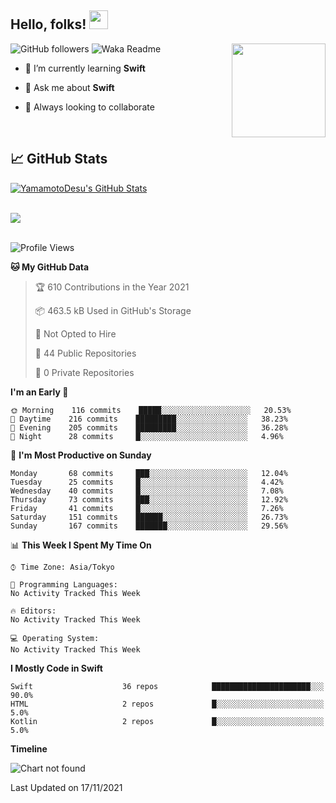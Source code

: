 ## Hello, folks! <img src="https://raw.githubusercontent.com/MartinHeinz/MartinHeinz/master/wave.gif" width="30px"> 
<p>
<img align="right" src="https://media.giphy.com/media/26ufdb3cYKwbRtYVW/giphy.gif" style="max-width:100%;" height="150px">
 
![GitHub followers](https://img.shields.io/github/followers/YamamotoDesu?label=Follow&style=social)
![Waka Readme](https://github.com/YamamotoDesu/YamamotoDesu/workflows/Waka%20Readme/badge.svg)
 
- 🌱 I’m currently learning **Swift**  
 
- 💬 Ask me about **Swift**  
 
- 👯 Always looking to collaborate
</p>
<br>

## &#x1f4c8; GitHub Stats
<a href="https://github.com/YamamotoDesu/YamamotoDesu">
  <img align="center" src="https://github-readme-stats.vercel.app/api?username=YamamotoDesu&show_icons=true&line_height=27&count_private=true&title_color=ffffff&text_color=c9cacc&icon_color=2bbc8a&bg_color=1d1f21&hide=contribs,prs&show_icons=true" alt="YamamotoDesu's GitHub Stats" /><br><br>
</a>

![](https://github-profile-summary-cards.vercel.app/api/cards/profile-details?username=YamamotoDesu&theme=vue)
<br><br>

<!--START_SECTION:waka-->
![Profile Views](http://img.shields.io/badge/Profile%20Views-5-blue)

**🐱 My GitHub Data** 

> 🏆 610 Contributions in the Year 2021
 > 
> 📦 463.5 kB Used in GitHub's Storage 
 > 
> 🚫 Not Opted to Hire
 > 
> 📜 44 Public Repositories 
 > 
> 🔑 0 Private Repositories  
 > 
**I'm an Early 🐤** 

```text
🌞 Morning    116 commits    █████░░░░░░░░░░░░░░░░░░░░   20.53% 
🌆 Daytime    216 commits    █████████░░░░░░░░░░░░░░░░   38.23% 
🌃 Evening    205 commits    █████████░░░░░░░░░░░░░░░░   36.28% 
🌙 Night      28 commits     █░░░░░░░░░░░░░░░░░░░░░░░░   4.96%

```
📅 **I'm Most Productive on Sunday** 

```text
Monday       68 commits     ███░░░░░░░░░░░░░░░░░░░░░░   12.04% 
Tuesday      25 commits     █░░░░░░░░░░░░░░░░░░░░░░░░   4.42% 
Wednesday    40 commits     █░░░░░░░░░░░░░░░░░░░░░░░░   7.08% 
Thursday     73 commits     ███░░░░░░░░░░░░░░░░░░░░░░   12.92% 
Friday       41 commits     █░░░░░░░░░░░░░░░░░░░░░░░░   7.26% 
Saturday     151 commits    ██████░░░░░░░░░░░░░░░░░░░   26.73% 
Sunday       167 commits    ███████░░░░░░░░░░░░░░░░░░   29.56%

```


📊 **This Week I Spent My Time On** 

```text
⌚︎ Time Zone: Asia/Tokyo

💬 Programming Languages: 
No Activity Tracked This Week

🔥 Editors: 
No Activity Tracked This Week

💻 Operating System: 
No Activity Tracked This Week

```

**I Mostly Code in Swift** 

```text
Swift                    36 repos            ██████████████████████░░░   90.0% 
HTML                     2 repos             █░░░░░░░░░░░░░░░░░░░░░░░░   5.0% 
Kotlin                   2 repos             █░░░░░░░░░░░░░░░░░░░░░░░░   5.0%

```


**Timeline**

![Chart not found](https://raw.githubusercontent.com/YamamotoDesu/YamamotoDesu/main/charts/bar_graph.png) 


 Last Updated on 17/11/2021
<!--END_SECTION:waka-->
